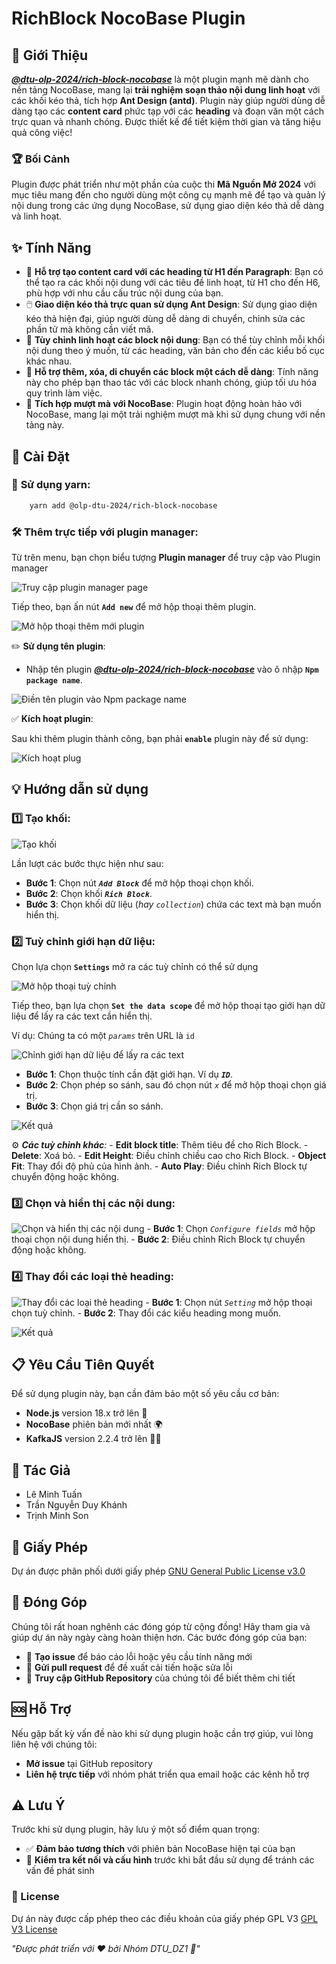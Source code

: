# RichBlock NocoBase Plugin

## 🌟 Giới Thiệu
_**[@dtu-olp-2024/rich-block-nocobase](https://www.npmjs.com/package/@dtu-olp-2024/rich-block-nocobase)**_ là một plugin mạnh mẽ dành cho nền tảng NocoBase, mang lại **trải nghiệm soạn thảo nội dung linh hoạt** với các khối kéo thả, tích hợp **Ant Design (antd)**. Plugin này giúp người dùng dễ dàng tạo các **content card** phức tạp với các **heading** và đoạn văn một cách trực quan và nhanh chóng. Được thiết kế để tiết kiệm thời gian và tăng hiệu quả công việc!

### 🏆 Bối Cảnh
Plugin được phát triển như một phần của cuộc thi **Mã Nguồn Mở 2024** với mục tiêu mang đến cho người dùng một công cụ mạnh mẽ để tạo và quản lý nội dung trong các ứng dụng NocoBase, sử dụng giao diện kéo thả dễ dàng và linh hoạt.

## ✨ Tính Năng
- 📝 **Hỗ trợ tạo content card với các heading từ H1 đến Paragraph**: Bạn có thể tạo ra các khối nội dung với các tiêu đề linh hoạt, từ H1 cho đến H6, phù hợp với nhu cầu cấu trúc nội dung của bạn.
- 🖱️ **Giao diện kéo thả trực quan sử dụng Ant Design**: Sử dụng giao diện kéo thả hiện đại, giúp người dùng dễ dàng di chuyển, chỉnh sửa các phần tử mà không cần viết mã.
- 🔧 **Tùy chỉnh linh hoạt các block nội dung**: Bạn có thể tùy chỉnh mỗi khối nội dung theo ý muốn, từ các heading, văn bản cho đến các kiểu bố cục khác nhau.
- 🔀 **Hỗ trợ thêm, xóa, di chuyển các block một cách dễ dàng**: Tính năng này cho phép bạn thao tác với các block nhanh chóng, giúp tối ưu hóa quy trình làm việc.
- 🔗 **Tích hợp mượt mà với NocoBase**: Plugin hoạt động hoàn hảo với NocoBase, mang lại một trải nghiệm mượt mà khi sử dụng chung với nền tảng này.

## 🚀 **Cài Đặt**

### 🔧 **Sử dụng yarn:**
```bash 
    yarn add @olp-dtu-2024/rich-block-nocobase 
```

### 🛠️ **Thêm trực tiếp với plugin manager:**

Từ trên menu, bạn chọn biểu tượng **Plugin manager** để truy cập vào Plugin manager

![Truy cập plugin manager page](image-3.png) 

Tiếp theo, bạn ấn nút **`Add new`** để mở hộp thoại thêm plugin.

![Mở hộp thoại thêm mới plugin](image-4.png)

  ✏️ **Sử dụng tên plugin**: 
  - Nhập tên plugin _**[@dtu-olp-2024/rich-block-nocobase](https://www.npmjs.com/package/@dtu-olp-2024/rich-block-nocobase)**_ vào ô nhập **`Npm package name`**.

![Điền tên plugin vào Npm package name](image-22.png)

  ✅ **Kích hoạt plugin**:

Sau khi thêm plugin thành công, bạn phải **`enable`** plugin này để sử dụng:

![Kích hoạt plug](image-23.png)
## 💡 **Hướng dẫn sử dụng**
### 1️⃣ **Tạo khối:**

![Tạo khối](image-24.png)

Lần lượt các bước thực hiện như sau: 
  - **Bước 1**: Chọn nút **_`Add Block`_** để mở hộp thoại chọn khối.
  - **Bước 2**: Chọn khối **_`Rich Block`_**.
  - **Bước 3**: Chọn khối dữ liệu (_hay `collection`_) chứa các text mà bạn muốn hiển thị.


### 2️⃣ **Tuỳ chỉnh giới hạn dữ liệu:**

Chọn lựa chọn **`Settings`** mở ra các tuỳ chỉnh có thể sử dụng

![Mở hộp thoại tuỳ chỉnh](image-25.png)

Tiếp theo, bạn lựa chọn **`Set the data scope`** để mở hộp thoại tạo giới hạn dữ liệu để lấy ra các text cần hiển thị.

Ví dụ: Chúng ta có một _`params`_ trên URL là `id`

![Chỉnh giới hạn dữ liệu để lấy ra các text](image-26.png)

  - **Bước 1**: Chọn thuộc tính cần đặt giới hạn. Ví dụ **_`ID`_**.
  - **Bước 2**: Chọn phép so sánh, sau đó chọn nút _`x`_ để mở hộp thoại chọn giá trị.
  - **Bước 3**: Chọn giá trị cần so sánh.

![Kết quả](image-30.png)

  ⚙️ _**Các tuỳ chỉnh khác**:_
    -  **Edit block title**: Thêm tiêu đề cho Rich Block.
    -  **Delete**: Xoá bỏ.
    -  **Edit Height**: Điều chỉnh chiều cao cho Rich Block.
    -  **Object Fit**: Thay đổi độ phủ của hình ảnh.
    -  **Auto Play**: Điều chỉnh Rich Block tự chuyển động hoặc không.

### 3️⃣ **Chọn và hiển thị các nội dung:**

![Chọn và hiển thị các nội dung](image-27.png)
    -  **Bước 1**: Chọn _`Configure fields`_ mở hộp thoại chọn nội dung hiển thị.
    -  **Bước 2**: Điều chỉnh Rich Block tự chuyển động hoặc không.

### 4️⃣ **Thay đổi các loại thẻ heading:**

![Thay đổi các loại thẻ heading](image-28.png)
    -  **Bước 1**: Chọn nút _`Setting`_ mở hộp thoại chọn tuỳ chỉnh.
    -  **Bước 2**: Thay đổi các kiểu heading mong muốn.

![Kết quả](image-29.png)

## 📋 Yêu Cầu Tiên Quyết
Để sử dụng plugin này, bạn cần đảm bảo một số yêu cầu cơ bản:
- **Node.js** version 18.x trở lên 🚀
- **NocoBase** phiên bản mới nhất 🌍
- **KafkaJS** version 2.2.4 trở lên 🧑‍💻
## 👥 Tác Giả
- Lê Minh Tuấn
- Trần Nguyễn Duy Khánh
- Trịnh Minh Son

## 📄 Giấy Phép
Dự án được phân phối dưới giấy phép [GNU General Public License v3.0 ](https://github.com/olp-dtu-2024/DTU-GreenHope/blob/main/LICENCE)
## 🤝 Đóng Góp
Chúng tôi rất hoan nghênh các đóng góp từ cộng đồng! Hãy tham gia và giúp dự án này ngày càng hoàn thiện hơn. Các bước đóng góp của bạn:

- 📝 **Tạo issue** để báo cáo lỗi hoặc yêu cầu tính năng mới
- 🔄 **Gửi pull request** để đề xuất cải tiến hoặc sửa lỗi
- 📂 **Truy cập GitHub Repository** của chúng tôi để biết thêm chi tiết

## 🆘 Hỗ Trợ
Nếu gặp bất kỳ vấn đề nào khi sử dụng plugin hoặc cần trợ giúp, vui lòng liên hệ với chúng tôi:

- **Mở issue** tại GitHub repository
- **Liên hệ trực tiếp** với nhóm phát triển qua email hoặc các kênh hỗ trợ

## ⚠️ Lưu Ý
Trước khi sử dụng plugin, hãy lưu ý một số điểm quan trọng:

- ✅ **Đảm bảo tương thích** với phiên bản NocoBase hiện tại của bạn
- 🔧 **Kiểm tra kết nối và cấu hình** trước khi bắt đầu sử dụng để tránh các vấn đề phát sinh

### 📝 License
Dự án này được cấp phép theo các điều khoản của giấy phép GPL V3 [GPL V3 License](https://github.com/olp-dtu-2024/DTU-GreenHope/blob/main/LICENSE)

*"Được phát triển với ❤️ bởi Nhóm DTU_DZ1 🌟"*
